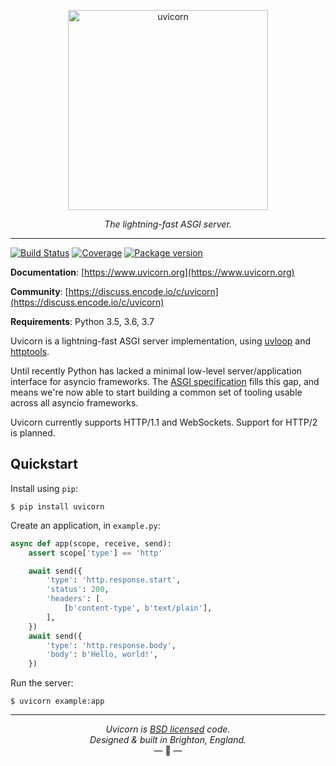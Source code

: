 <p align="center">
  <img width="320" height="320" src="https://raw.githubusercontent.com/tomchristie/uvicorn/master/docs/uvicorn.png" alt='uvicorn'>
</p>

<p align="center">
<em>The lightning-fast ASGI server.</em>
</p>

---

[![Build Status](https://travis-ci.org/encode/uvicorn.svg?branch=master)](https://travis-ci.org/encode/uvicorn)
[![Coverage](https://codecov.io/gh/encode/uvicorn/branch/master/graph/badge.svg)](https://codecov.io/gh/encode/uvicorn)
[![Package version](https://badge.fury.io/py/uvicorn.svg)](https://pypi.python.org/pypi/uvicorn)

**Documentation**: [https://www.uvicorn.org](https://www.uvicorn.org)

**Community**: [https://discuss.encode.io/c/uvicorn](https://discuss.encode.io/c/uvicorn)

**Requirements**: Python 3.5, 3.6, 3.7

Uvicorn is a lightning-fast ASGI server implementation, using [uvloop][uvloop] and [httptools][httptools].

Until recently Python has lacked a minimal low-level server/application interface for
asyncio frameworks. The [ASGI specification][asgi] fills this gap, and means we're now able to
start building a common set of tooling usable across all asyncio frameworks.

Uvicorn currently supports HTTP/1.1 and WebSockets. Support for HTTP/2 is planned.

## Quickstart

Install using `pip`:

```shell
$ pip install uvicorn
```

Create an application, in `example.py`:

```python
async def app(scope, receive, send):
    assert scope['type'] == 'http'

    await send({
        'type': 'http.response.start',
        'status': 200,
        'headers': [
            [b'content-type', b'text/plain'],
        ],
    })
    await send({
        'type': 'http.response.body',
        'body': b'Hello, world!',
    })
```

Run the server:

```shell
$ uvicorn example:app
```

---

<p align="center"><i>Uvicorn is <a href="https://github.com/encode/uvicorn/blob/master/LICENSE.md">BSD licensed</a> code.<br/>Designed & built in Brighton, England.</i><br/>&mdash; 🦄  &mdash;</p>

[uvloop]: https://github.com/MagicStack/uvloop
[httptools]: https://github.com/MagicStack/httptools
[asgi]: https://asgi.readthedocs.io/en/latest/
